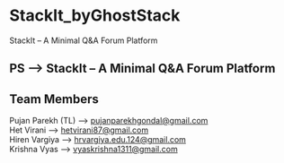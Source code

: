 # StackIt_byGhostStack
StackIt – A Minimal Q&amp;A Forum Platform



## PS --> StackIt – A Minimal Q&A Forum Platform

## Team Members
Pujan Parekh (TL) --> pujanparekhgondal@gmail.com<br/>
Het Virani --> hetvirani87@gmail.com<br/>
Hiren Vargiya --> hrvargiya.edu.124@gmail.com<br/>
Krishna Vyas --> vyaskrishna1311@gmail.com<br/>

